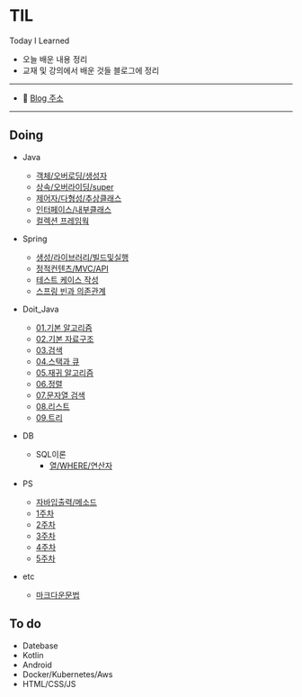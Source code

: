 # TIL
Today I Learned
- 오늘 배운 내용 정리
- 교재 및 강의에서 배운 것들 블로그에 정리

---
- 📄 [Blog 주소](https://sksk713-til.netlify.app/)

---
## Doing
- Java
    - [객체/오버로딩/생성자](https://sksk713-til.netlify.app/docs/Java/ja01)
    - [상속/오버라이딩/super](https://sksk713-til.netlify.app/docs/Java/ja02)
    - [제어자/다형성/추상클래스](https://sksk713-til.netlify.app/docs/Java/ja03)
    - [인터페이스/내부클래스](https://sksk713-til.netlify.app/docs/Java/ja04)
    - [컬렉션 프레임웍](https://sksk713-til.netlify.app/docs/Java/ja05)
- Spring
    - [생성/라이브러리/빌드및실행](https://sksk713-til.netlify.app/docs/Spring/%EC%8A%A4%ED%94%84%EB%A7%81%20%EC%9E%85%EB%AC%B8/sp01)
    - [정적컨텐츠/MVC/API](https://sksk713-til.netlify.app/docs/Spring/%EC%8A%A4%ED%94%84%EB%A7%81%20%EC%9E%85%EB%AC%B8/sp02)
    - [테스트 케이스 작성](https://sksk713-til.netlify.app/docs/Spring/%EC%8A%A4%ED%94%84%EB%A7%81%20%EC%9E%85%EB%AC%B8/sp03)
    - [스프링 빈과 의존관계](https://sksk713-til.netlify.app/docs/Spring/%EC%8A%A4%ED%94%84%EB%A7%81%20%EC%9E%85%EB%AC%B8/sp04)
- Doit_Java
    - [01.기본 알고리즘](https://sksk713-til.netlify.app/docs/Doit_algorithm/doit01)
    - [02.기본 자료구조](https://sksk713-til.netlify.app/docs/Doit_algorithm/doit02)
    - [03.검색](https://sksk713-til.netlify.app/docs/Doit_algorithm/doit03)
    - [04.스택과 큐](https://sksk713-til.netlify.app/docs/Doit_algorithm/doit04)
    - [05.재귀 알고리즘](https://sksk713-til.netlify.app/docs/Doit_algorithm/doit05)
    - [06.정렬](https://sksk713-til.netlify.app/docs/Doit_algorithm/doit06)
    - [07.문자열 검색](https://sksk713-til.netlify.app/docs/Doit_algorithm/doit07)
    - [08.리스트](https://sksk713-til.netlify.app/docs/Doit_algorithm/doit08)
    - [09.트리](https://sksk713-til.netlify.app/docs/Doit_algorithm/doit09)

- DB
    - SQL이론
        - [열/WHERE/연산자](https://sksk713-til.netlify.app/docs/데이터베이스/SQL이론/sql01)
- PS
    - [자바입출력/메소드](https://sksk713-til.netlify.app/docs/PS/pstip01)
    - [1주차](https://sksk713-til.netlify.app/docs/PS/week1)
    - [2주차](https://sksk713-til.netlify.app/docs/PS/week2)
    - [3주차](https://sksk713-til.netlify.app/docs/PS/week3)
    - [4주차](https://sksk713-til.netlify.app/docs/PS/week4)
    - [5주차](https://sksk713-til.netlify.app/docs/PS/week5)

- etc
    - [마크다운문법](https://sksk713-til.netlify.app/docs/markdown)

## To do
- Datebase
- Kotlin
- Android
- Docker/Kubernetes/Aws
- HTML/CSS/JS
